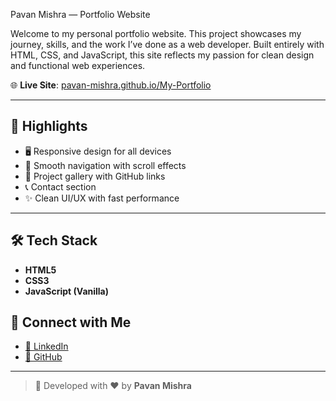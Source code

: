 Pavan Mishra — Portfolio Website

Welcome to my personal portfolio website. This project showcases my journey, skills, and the work I’ve done as a web developer. Built entirely with HTML, CSS, and JavaScript, this site reflects my passion for clean design and functional web experiences.

🌐 **Live Site**: [pavan-mishra.github.io/My-Portfolio](https://pavan-mishra.github.io/My-Portfolio/)

---

## 📌 Highlights

- 🖥️ Responsive design for all devices
- 🧭 Smooth navigation with scroll effects
- 📂 Project gallery with GitHub links
- 📞 Contact section
- ✨ Clean UI/UX with fast performance

---

## 🛠️ Tech Stack

- **HTML5**
- **CSS3**
- **JavaScript (Vanilla)**

## 🤝 Connect with Me

- [🔗 LinkedIn](https://www.linkedin.com/in/pavan-mishra11/)
- [🐙 GitHub](https://github.com/Pavan-Mishra)

---

> 🔧 Developed with ❤️ by **Pavan Mishra**
